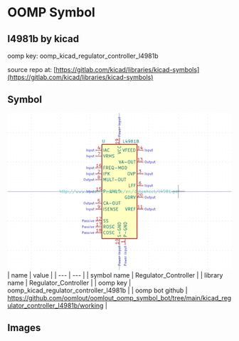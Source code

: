 # OOMP Symbol  
## l4981b  by kicad  
  
oomp key: oomp_kicad_regulator_controller_l4981b  
  
source repo at: [https://gitlab.com/kicad/libraries/kicad-symbols](https://gitlab.com/kicad/libraries/kicad-symbols)  
## Symbol  
  
[![working.png](working_600.png)](working.png)  
| name | value | 
| --- | --- | 
| symbol name | Regulator_Controller | 
| library name | Regulator_Controller | 
| oomp key | oomp_kicad_regulator_controller_l4981b | 
| oomp bot github | https://github.com/oomlout/oomlout_oomp_symbol_bot/tree/main/kicad_regulator_controller_l4981b/working | 
## Images  
